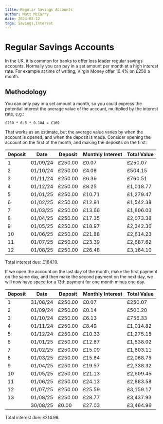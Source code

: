 ```yaml
---
title: Regular Savings Accounts
author: Matt McCorry
date: 2024-08-12
tags: Savings,Interest
---
```


# Regular Savings Accounts

In the UK, it is common for banks to offer loss leader regular savings accounts. Normally you can pay in a set amount per month at a high interest rate. For example at time of writing, Virgin Money offer 10.4% on £250 a month.

## Methodology

You can only pay in a set amount a month, so you could express the potential interest the average value of the account, multiplied by the interest rate, e.g.:

`£250 * 6.5 * 0.104 = £169`

That works as an estimate, but the average value varies by when the account is opened, and when the deposit is made. Consider opening the account on the first of the month, and making the deposits on the first:

| Deposit | Date     | Deposit | Monthly Interest | Total Value |
| ------- | -------- | ------- | ---------------- | ----------- |
| 1       | 01/09/24 | £250.00 | £0.07            | £250.07     |
| 2       | 01/10/24 | £250.00 | £4.08            | £504.15     |
| 3       | 01/11/24 | £250.00 | £6.36            | £760.51     |
| 4       | 01/12/24 | £250.00 | £8.25            | £1,018.77   |
| 5       | 01/01/25 | £250.00 | £10.71           | £1,279.47   |
| 6       | 01/02/25 | £250.00 | £12.91           | £1,542.38   |
| 7       | 01/03/25 | £250.00 | £13.66           | £1,806.03   |
| 8       | 01/04/25 | £250.00 | £17.35           | £2,073.38   |
| 9       | 01/05/25 | £250.00 | £18.97           | £2,342.36   |
| 10      | 01/06/25 | £250.00 | £21.88           | £2,614.23   |
| 11      | 01/07/25 | £250.00 | £23.39           | £2,887.62   |
| 12      | 01/08/25 | £250.00 | £26.48           | £3,164.10   |

Total interest due: £164.10.

If we open the account on the last day of the month, make the first payment on the same day, and then make the second payment on the next day, we will now have space for a 13th payment for one month minus one day.

| Deposit | Date     | Deposit | Monthly Interest | Total Value |
| ------- | -------- | ------- | ---------------- | ----------- |
| 1       | 31/08/24 | £250.00 | £0.07            | £250.07     |
| 2       | 01/09/24 | £250.00 | £0.14            | £500.20     |
| 3       | 01/10/24 | £250.00 | £6.13            | £756.33     |
| 4       | 01/11/24 | £250.00 | £8.49            | £1,014.82   |
| 5       | 01/12/24 | £250.00 | £10.33           | £1,275.15   |
| 6       | 01/01/25 | £250.00 | £12.87           | £1,538.02   |
| 7       | 01/02/25 | £250.00 | £15.09           | £1,803.11   |
| 8       | 01/03/25 | £250.00 | £15.64           | £2,068.75   |
| 9       | 01/04/25 | £250.00 | £19.57           | £2,338.32   |
| 10      | 01/05/25 | £250.00 | £21.13           | £2,609.45   |
| 11      | 01/06/25 | £250.00 | £24.13           | £2,883.58   |
| 12      | 01/07/25 | £250.00 | £25.59           | £3,159.17   |
| 13      | 01/08/25 | £250.00 | £28.77           | £3,437.93   |
|         | 30/08/25 | £0.00   | £27.03           | £3,464.96   |

Total interest due: £214.96.
